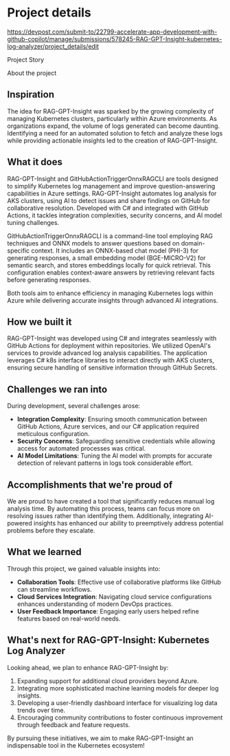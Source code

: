 # Project details

https://devpost.com/submit-to/22799-accelerate-app-development-with-github-copilot/manage/submissions/578245-RAG-GPT-Insight-kubernetes-log-analyzer/project_details/edit


Project Story

About the project

## Inspiration

The idea for RAG-GPT-Insight was sparked by the growing complexity of managing Kubernetes clusters, particularly within Azure environments. As organizations expand, the volume of logs generated can become daunting. Identifying a need for an automated solution to fetch and analyze these logs while providing actionable insights led to the creation of RAG-GPT-Insight.

## What it does

RAG-GPT-Insight and GitHubActionTriggerOnnxRAGCLI are tools designed to simplify Kubernetes log management and improve question-answering capabilities in Azure settings. RAG-GPT-Insight automates log analysis for AKS clusters, using AI to detect issues and share findings on GitHub for collaborative resolution. Developed with C# and integrated with GitHub Actions, it tackles integration complexities, security concerns, and AI model tuning challenges.

GitHubActionTriggerOnnxRAGCLI is a command-line tool employing RAG techniques and ONNX models to answer questions based on domain-specific context. It includes an ONNX-based chat model (PHI-3) for generating responses, a small embedding model (BGE-MICRO-V2) for semantic search, and stores embeddings locally for quick retrieval. This configuration enables context-aware answers by retrieving relevant facts before generating responses.

Both tools aim to enhance efficiency in managing Kubernetes logs within Azure while delivering accurate insights through advanced AI integrations.

## How we built it

RAG-GPT-Insight was developed using C# and integrates seamlessly with GitHub Actions for deployment within repositories. We utilized OpenAI's services to provide advanced log analysis capabilities. The application leverages C# k8s interface libraries to interact directly with AKS clusters, ensuring secure handling of sensitive information through GitHub Secrets.

## Challenges we ran into

During development, several challenges arose:

- **Integration Complexity**: Ensuring smooth communication between GitHub Actions, Azure services, and our C# application required meticulous configuration.
- **Security Concerns**: Safeguarding sensitive credentials while allowing access for automated processes was critical.
- **AI Model Limitations**: Tuning the AI model with prompts for accurate detection of relevant patterns in logs took considerable effort.

## Accomplishments that we're proud of

We are proud to have created a tool that significantly reduces manual log analysis time. By automating this process, teams can focus more on resolving issues rather than identifying them. Additionally, integrating AI-powered insights has enhanced our ability to preemptively address potential problems before they escalate.

## What we learned

Through this project, we gained valuable insights into:

- **Collaboration Tools**: Effective use of collaborative platforms like GitHub can streamline workflows.
- **Cloud Services Integration**: Navigating cloud service configurations enhances understanding of modern DevOps practices.
- **User Feedback Importance**: Engaging early users helped refine features based on real-world needs.

## What's next for RAG-GPT-Insight: Kubernetes Log Analyzer

Looking ahead, we plan to enhance RAG-GPT-Insight by:

1. Expanding support for additional cloud providers beyond Azure.
2. Integrating more sophisticated machine learning models for deeper log insights.
3. Developing a user-friendly dashboard interface for visualizing log data trends over time.
4. Encouraging community contributions to foster continuous improvement through feedback and feature requests.

By pursuing these initiatives, we aim to make RAG-GPT-Insight an indispensable tool in the Kubernetes ecosystem!